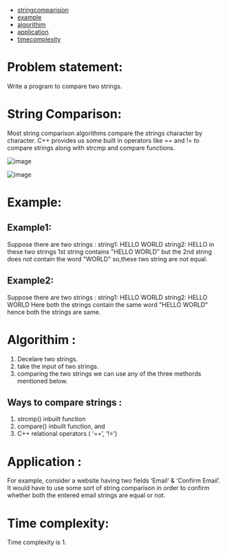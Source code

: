 <!-- Table of contents  -->
- [stringcomparision](#string-comparison)
- [example](#example)
- [algorithim](#algorithim)
- [application](#application)
- [timecomplexity](#timecomplexity)

# Problem statement:

Write a program to compare two strings.

# String Comparison:

Most string comparison algorithms compare the strings character by character. C++ provides us some built in operators like == and != to compare strings along with strcmp and compare functions.

![image](https://user-images.githubusercontent.com/100208233/162633708-61773b59-35ff-4290-bc66-0d370ed42645.png)

![image](https://user-images.githubusercontent.com/100208233/162752958-b3be8277-195f-4b86-8b38-950dfaf7a6e8.png)

# Example:

## Example1:
Suppose there are two strings :
string1: HELLO WORLD
string2: HELLO
in these two strings 1st string contains "HELLO WORLD" but the 2nd string does not contain the word "WORLD" so,these two string are not equal.

## Example2:
Suppose there are two strings :
string1: HELLO WORLD
string2: HELLO WORLD
Here both the strings contain the same word "HELLO WORLD" hence both the strings are same.  

# Algorithim :

1. Decelare two strings.
2. take the input of two strings.
3. comparing the two strings we can use any of the three methords mentioned below.

## Ways to compare strings :

1. strcmp() inbuilt function
2. compare() inbuilt function, and
3. C++ relational operators ( ‘==’, ‘!=’) 

# Application :

For example, consider a website having two fields ‘Email’ & ‘Confirm Email’. It would have to use some sort of string comparison in order to confirm whether both the entered email strings are equal or not.


# Time complexity:

Time complexity is 1.
